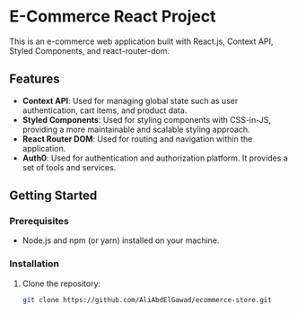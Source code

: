 # E-Commerce React Project

This is an e-commerce web application built with React.js, Context API, Styled Components, and react-router-dom.

## Features

- **Context API**: Used for managing global state such as user authentication, cart items, and product data.
- **Styled Components**: Used for styling components with CSS-in-JS, providing a more maintainable and scalable styling approach.
- **React Router DOM**: Used for routing and navigation within the application.
- **Auth0**: Used for authentication and authorization platform. It provides a set of tools and services.

## Getting Started

### Prerequisites

- Node.js and npm (or yarn) installed on your machine.

### Installation

1. Clone the repository:
   ```bash
   git clone https://github.com/AliAbdElGawad/ecommerce-store.git
